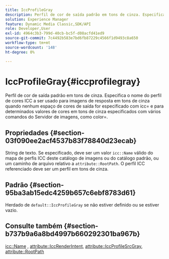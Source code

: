```yaml
---
title: IccProfileGray
description: Perfil de cor de saída padrão em tons de cinza. Especifica o nome do perfil de cores ICC a ser usado para imagens de resposta em tons de cinza quando nenhum espaço de cores de saída for especificado com icc= e para determinados valores de cores em tons de cinza especificados com vários comandos do Servidor de imagens, como color=.
solution: Experience Manager
feature: Dynamic Media Classic,SDK/API
role: Developer,User
exl-id: 4964c3b3-799d-40cb-bc5f-d08acfd41ed9
source-git-commit: 7c4492b583e7bd6fb87229c4566f1d9493c8a650
workflow-type: tm+mt
source-wordcount: '148'
ht-degree: 0%

---
```


# IccProfileGray{#iccprofilegray}

Perfil de cor de saída padrão em tons de cinza. Especifica o nome do perfil de cores ICC a ser usado para imagens de resposta em tons de cinza quando nenhum espaço de cores de saída for especificado com icc= e para determinados valores de cores em tons de cinza especificados com vários comandos do Servidor de imagens, como color=.

## Propriedades {#section-03f090ee2acf4537b83f78840d23ecab}

String de texto. Se especificado, deve ser um valor `icc::Name` válido do mapa de perfis ICC deste catálogo de imagens ou do catálogo padrão, ou um caminho de arquivo relativo a `attribute::RootPath`. O perfil ICC referenciado deve ser um perfil em tons de cinza.

## Padrão {#section-95ba3ab15edc4259b657c6ebf8783d61}

Herdado de `default::IccProfileGray` se não estiver definido ou se estiver vazio.

## Consulte também {#section-b737b9a6a8bd4997b660292301ba967b}

[icc::Name](../../../../../is-api/image-catalog/image-serving-api-ref/c-image-catalog-reference/c-icc-profile-map-reference/r-name-icc.md#reference-9e7d3c8e35434981a3dfac66b8946cbe) , [attribute::IccRenderIntent](../../../../../is-api/image-catalog/image-serving-api-ref/c-image-catalog-reference/c-attributes-reference/r-iccrenderintent.md#reference-012f207f28bd4406a5368d23ed95a51f), [attribute::IccProfileSrcGray](../../../../../is-api/image-catalog/image-serving-api-ref/c-image-catalog-reference/c-attributes-reference/r-iccprofilesrcgray.md#reference-a717831da24d43f680d01393660f12f9), [attribute::RootPath](../../../../../is-api/image-catalog/image-serving-api-ref/c-image-catalog-reference/c-attributes-reference/r-rootpath.md#reference-17d57e5967be403b8408fa7214017494)
